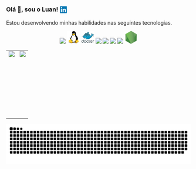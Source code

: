### Olá 👋, sou o Luan! <a href="https://www.linkedin.com/in/luan-carlos/" target="_blank"><img align="center" alt="Luan Carlos | Linkedin" width="20px" src="https://raw.githubusercontent.com/devicons/devicon/40cd6bc89a299dc50ac289f8e3b071d0dff49d9c/icons/linkedin/linkedin-original.svg"></a>

<p>Estou desenvolvendo minhas habilidades nas seguintes tecnologias.</p>

<p align="center">
<code><img height="35" src="https://github.com/luancarlos021/luancarlos021/assets/18739286/70fdb20b-aa88-4802-8e5c-da371605f09f"></code> <!--DevOps-->
<code><img height="35" src="https://raw.githubusercontent.com/devicons/devicon/40cd6bc89a299dc50ac289f8e3b071d0dff49d9c/icons/linux/linux-original.svg"></code> <!--Linux-->
<code><img height="35" src="https://raw.githubusercontent.com/devicons/devicon/40cd6bc89a299dc50ac289f8e3b071d0dff49d9c/icons/docker/docker-original-wordmark.svg"></code> <!--Docker-->
<code><img height="35" src="https://github.com/luancarlos021/luancarlos021/assets/18739286/89f2c94a-0625-4e2b-a8a9-e3f519b5b9e1"></code> <!--K8s-->
<code><img height="35" src="https://github.com/luancarlos021/luancarlos021/assets/18739286/57de165a-dbfe-453a-9727-743360ed0d25"></code> <!--AWS-->
<code><img height="35" src="https://github.com/luancarlos021/luancarlos021/assets/18739286/d952e129-ac38-4423-bcd6-73615d480c80"></code> <!--Terraform-->
<code><img height="35" src="https://user-images.githubusercontent.com/18739286/143236238-af6b0d3a-c843-45b9-a539-e25eb52ffeb0.png"></code> <!--Python-->
<!-- <code><img height="26" src="https://raw.githubusercontent.com/github/explore/80688e429a7d4ef2fca1e82350fe8e3517d3494d/topics/javascript/javascript.png"></code> -->
<code><img height="35" src="https://raw.githubusercontent.com/github/explore/80688e429a7d4ef2fca1e82350fe8e3517d3494d/topics/nodejs/nodejs.png"></code> <!--Node-->
<center>
  <table style="overflow:auto">
    <tr>
      <td>
          <img height="180em" align="right" 
               src="https://github-readme-stats.vercel.app/api?username=luancarlos021&include_all_commits=true&count_private=true&hide=issues,contribs&show_icons=true&theme=tokyonight" />
      </td>
      <td>
          <img height="180em" align="left" 
               src="https://github-readme-stats.vercel.app/api/top-langs/?username=luancarlos021&hide=hcl,css&langs_count=6&layout=compact&theme=tokyonight" />
        </td>
    </tr>
  </table> 
</center>

<picture>
<!--   <source media="(prefers-color-scheme: dark)" srcset="https://github.com/luancarlos021/luancarlos021/blob/output/github-contribution-grid-snake-dark.svg"> -->
  <source media="(prefers-color-scheme: light)" srcset="https://github.com/luancarlos021/luancarlos021/blob/output/github-contribution-grid-snake.svg">
  <img alt="github contribution grid snake animation" src="https://github.com/luancarlos021/luancarlos021/blob/output/github-contribution-grid-snake.svg">
</picture>

<!--![Snake animation](https://github.com/luancarlos021/luancarlos021/blob/output/github-contribution-grid-snake.svg)-->
<!--
**luancarlos021/luancarlos021** is a ✨ _special_ ✨ repository because its `README.md` (this file) appears on your GitHub profile.

Here are some ideas to get you started:

- 🔭 I’m currently working on ...
- 🌱 I’m currently learning ...
- 👯 I’m looking to collaborate on ...
- 🤔 I’m looking for help with ...
- 💬 Ask me about ...
- 📫 How to reach me: ...
- 😄 Pronouns: ...
- ⚡ Fun fact: ...
-->
